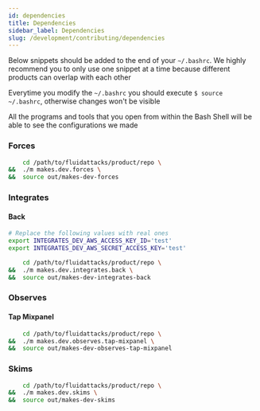 ```yaml
---
id: dependencies
title: Dependencies
sidebar_label: Dependencies
slug: /development/contributing/dependencies
---
```


Below snippets should be added to the end of your `~/.bashrc`.
We highly recommend you to only use one snippet at a time because
different products can overlap with each other

Everytime you modify the `~/.bashrc` you should execute `$ source ~/.bashrc`,
otherwise changes won't be visible

All the programs and tools that you open from within the Bash Shell will
be able to see the configurations we made

### Forces
```bash
    cd /path/to/fluidattacks/product/repo \
&&  ./m makes.dev.forces \
&&  source out/makes-dev-forces
```

### Integrates

#### Back

```bash
# Replace the following values with real ones
export INTEGRATES_DEV_AWS_ACCESS_KEY_ID='test'
export INTEGRATES_DEV_AWS_SECRET_ACCESS_KEY='test'

    cd /path/to/fluidattacks/product/repo \
&&  ./m makes.dev.integrates.back \
&&  source out/makes-dev-integrates-back
```

### Observes

#### Tap Mixpanel

```bash
    cd /path/to/fluidattacks/product/repo \
&&  ./m makes.dev.observes.tap-mixpanel \
&&  source out/makes-dev-observes-tap-mixpanel
```

### Skims

```bash
    cd /path/to/fluidattacks/product/repo \
&&  ./m makes.dev.skims \
&&  source out/makes-dev-skims
```
